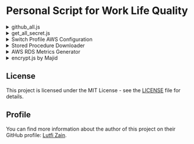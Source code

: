 # Personal Script for Work Life Quality

<details>
<summary>github_all.js</summary>

### GitHub Repository Manager

This script provides an interactive command-line interface (CLI) to manage GitHub repositories. It allows you to clone all repositories from an organization, hard reset all repositories to a specific branch, search repositories with a keyword, list local repositories and perform actions, and search local repositories by keyword and perform actions.

### Prerequisites

- Node.js installed on your machine.
- GitHub CLI (`gh`) installed and authenticated. You can install it from [GitHub CLI](https://cli.github.com/).

### Installation

1. Clone this repository or download the script file `github_all.js`.
2. Ensure you have Node.js installed. You can download it from [Node.js](https://nodejs.org/).
3. Ensure you have GitHub CLI installed and authenticated. You can follow the instructions from [GitHub CLI](https://cli.github.com/).

### Usage

1. Open a terminal or command prompt.
2. Navigate to the directory where `github_all.js` is located.
3. Run the script using Node.js:

```sh
node github_all.js
```

4. Follow the interactive prompts to perform various actions.

### Features

1. Clone all repositories from an organization

- Prompts for the organization name.
- Clones all repositories from the specified organization.
- Hard reset all repositories to a specific branch

2. Prompts for the branch name.

- Hard resets all local repositories in the current directory to the specified branch.
- Search repositories with a keyword

3. Prompts for a keyword.

- Searches for repositories in the specified organization that contain the keyword.
- Optionally clones the found repositories.
- List local repositories and perform actions

4. Lists all local repositories in the current directory.

- Prompts to reset to a specific branch, fetch the latest changes, or remove the node_modules folder.
- Search local repositories by keyword and perform actions

5. Prompts for a keyword.

- Lists local repositories in the current directory that contain the keyword.
- Prompts to reset to a specific branch, fetch the latest changes, or remove the node_modules folder.

6. Exit

- Exits the script.
</details>

<details>
<summary>get_all_secret.js</summary>

### AWS Secrets Manager Retrieval Script

This script retrieves all secrets from AWS Secrets Manager and writes each secret to a separate `.json` file. It provides two methods for retrieving secrets: using the AWS CLI and using the AWS SDK.

### Prerequisites

- Node.js installed on your machine
- AWS CLI installed and configured with appropriate permissions
- AWS SDK for Node.js (`aws-sdk` package)

### Setup

1. Clone the repository or download the script.
2. Ensure you have the necessary AWS credentials configured. You can configure your AWS credentials using the AWS CLI:

   ```sh
   aws configure
   ```

3. Install the required Node.js packages:
   ```sh
   npm install aws-sdk
   ```

### Usage

#### Using AWS CLI

To use the AWS CLI method, uncomment the getAllAWSSecretsWithCli function call at the end of the script and specify the output format ('json' or 'env'):

```javascript
// Uncomment the function you want to use and specify the output format ('json' or 'env')
getAllAWSSecretsWithCli("json");
// getAllAWSSecretsWithCli('env');
// getAllAWSSecretsWithSdk('json');
// getAllAWSSecretsWithSdk('env');
```

#### Using AWS SDK

To use the AWS SDK method, uncomment the getAllAWSSecretsWithSdk function call at the end of the script and specify the output format ('json' or 'env'):

```javascript
// Uncomment the function you want to use and specify the output format ('json' or 'env')
// getAllAWSSecretsWithCli('json');
// getAllAWSSecretsWithCli('env');
// getAllAWSSecretsWithSdk('json');
getAllAWSSecretsWithSdk("env");
```

#### Running The Script

Run the script using Node.js:

```sh
node get_all_secret.js
```

</details>

<details>
<summary>Switch Profile AWS Configuration</summary>
   
### AWS Profile Configuration Guide
Follow step in the [AWS Profile configuration guide](switch%20profile%20aws%20configure.md)

</details>

<details>
<summary>Stored Procedure Downloader</summary>
# Stored Procedure Downloader

This script downloads all stored procedures from a specified MSSQL database and saves them into a folder named after the database. Each stored procedure is saved as a separate `.sql` file.

## Prerequisites

- Node.js installed on your machine.
- Sequelize ORM for Node.js.
- MSSQL database with stored procedures.

## Setup

1. Clone the repository or download the script.
2. Ensure you have Node.js installed. You can download it from [Node.js](https://nodejs.org/).
3. Install the required Node.js packages:

   ```sh
   npm install sequelize
   npm install tedious
   ```

4. Update the database connection configuration in the script with your database credentials:

   ```javascript
   const sequelize = new Sequelize("database", "username", "password", {
     host: "localhost",
     dialect: "mssql",
   });
   ```

## Usage

1. Open a terminal or command prompt.
2. Navigate to the directory where [`download_all_sp.js`](command:_github.copilot.openRelativePath?%5B%7B%22scheme%22%3A%22file%22%2C%22authority%22%3A%22%22%2C%22path%22%3A%22%2FD%3A%2FSiloam%2Fgithub_personal%2Fpersonal-scrypt%2Fdownload_all_sp.js%22%2C%22query%22%3A%22%22%2C%22fragment%22%3A%22%22%7D%2C%223434e071-071a-47e4-8a95-ee7d4a49e829%22%5D "d:\\Siloam\github_personal\personal-scrypt\download_all_sp.js") is located.
3. Run the script using Node.js:

   ```sh
   node download_all_sp.js
   ```

4. The script will create a folder named after the database and save each stored procedure as a separate `.sql` file in that folder.

## Script Details

### download_all_sp.js

This script connects to an MSSQL database, retrieves all stored procedures from the [`dbo`](command:_github.copilot.openSymbolFromReferences?%5B%22%22%2C%5B%7B%22uri%22%3A%7B%22scheme%22%3A%22file%22%2C%22authority%22%3A%22%22%2C%22path%22%3A%22%2FD%3A%2FSiloam%2Fgithub_personal%2Fpersonal-scrypt%2Fdownload_all_sp.js%22%2C%22query%22%3A%22%22%2C%22fragment%22%3A%22%22%7D%2C%22pos%22%3A%7B%22line%22%3A25%2C%22character%22%3A53%7D%7D%5D%2C%223434e071-071a-47e4-8a95-ee7d4a49e829%22%5D "Go to definition") schema, and writes each stored procedure to a separate `.sql` file in a folder named after the database.

### Database Connection Configuration

Update the following section in the script with your database credentials:

```javascript
const sequelize = new Sequelize("database", "username", "password", {
  host: "localhost",
  dialect: "mssql",
});
```

### Folder Creation

The script ensures that a folder named after the database exists in the current directory. If the folder does not exist, it is created.

### Query Stored Procedures

The script queries the `INFORMATION_SCHEMA.ROUTINES` table to retrieve all stored procedures in the [`dbo`](command:_github.copilot.openSymbolFromReferences?%5B%22%22%2C%5B%7B%22uri%22%3A%7B%22scheme%22%3A%22file%22%2C%22authority%22%3A%22%22%2C%22path%22%3A%22%2FD%3A%2FSiloam%2Fgithub_personal%2Fpersonal-scrypt%2Fdownload_all_sp.js%22%2C%22query%22%3A%22%22%2C%22fragment%22%3A%22%22%7D%2C%22pos%22%3A%7B%22line%22%3A25%2C%22character%22%3A53%7D%7D%5D%2C%223434e071-071a-47e4-8a95-ee7d4a49e829%22%5D "Go to definition") schema:

```sql
SELECT ROUTINE_NAME, ROUTINE_DEFINITION
FROM INFORMATION_SCHEMA.ROUTINES
WHERE ROUTINE_TYPE = 'PROCEDURE' AND ROUTINE_SCHEMA = 'dbo'
```

### Write Stored Procedures to Files

Each stored procedure is written to a separate `.sql` file in the folder named after the database. If the [`ROUTINE_DEFINITION`](command:_github.copilot.openSymbolFromReferences?%5B%22%22%2C%5B%7B%22uri%22%3A%7B%22scheme%22%3A%22file%22%2C%22authority%22%3A%22%22%2C%22path%22%3A%22%2FD%3A%2FSiloam%2Fgithub_personal%2Fpersonal-scrypt%2Fdownload_all_sp.js%22%2C%22query%22%3A%22%22%2C%22fragment%22%3A%22%22%7D%2C%22pos%22%3A%7B%22line%22%3A35%2C%22character%22%3A48%7D%7D%5D%2C%223434e071-071a-47e4-8a95-ee7d4a49e829%22%5D "Go to definition") is `NULL`, a placeholder comment `'-- No definition available'` is written to the file.

### Error Handling and Cleanup

Errors are caught and logged. The database connection is closed in the [`finally`](command:_github.copilot.openSymbolFromReferences?%5B%22%22%2C%5B%7B%22uri%22%3A%7B%22scheme%22%3A%22file%22%2C%22authority%22%3A%22%22%2C%22path%22%3A%22%2FD%3A%2FSiloam%2Fgithub_personal%2Fpersonal-scrypt%2Fdownload_all_sp.js%22%2C%22query%22%3A%22%22%2C%22fragment%22%3A%22%22%7D%2C%22pos%22%3A%7B%22line%22%3A43%2C%22character%22%3A6%7D%7D%5D%2C%223434e071-071a-47e4-8a95-ee7d4a49e829%22%5D "Go to definition") block to ensure it is always closed, even if an error occurs.

## Example Output

After running the script, you will find a folder named after the database in the same location as the script. Each stored procedure will be saved as a `.sql` file within this folder:

```
database_name/
├── procedure1.sql
├── procedure2.sql
├── procedure3.sql
...
```

</details>
<details>
<summary>AWS RDS Metrics Generator</summary>
## AWS RDS Metrics Generator
This script queries various metrics from AWS CloudWatch for a specified RDS instance and generates an HTML file with charts and summaries of the metrics.

## Prerequisites

- Node.js installed on your machine.
- AWS SDK for JavaScript v3.
- AWS credentials configured (using `aws configure` or by setting up the `~/.aws/credentials` file).

## Setup

1. Clone the repository or download the script.
2. Ensure you have Node.js installed. You can download it from [Node.js](https://nodejs.org/).
3. Install the required Node.js packages:

   ```sh
   npm install @aws-sdk/client-cloudwatch @aws-sdk/credential-provider-ini dayjs
   ```

4. Update the script with your AWS region and DB instance identifier:

   ```javascript
   const client = new CloudWatchClient({
     region: "ap-southeast-3", // Update with your AWS region
     credentials: fromIni(), // Ensure your AWS credentials are configured
   });

   const dbInstanceId = "db-instance-id"; // Update with your DB instance identifier
   const StartTime = dayjs().subtract(1, "day"); // Update with the desired start time
   const EndTime = dayjs(); // Update with the desired end time
   ```

## Usage

1. Open a terminal or command prompt.
2. Navigate to the directory where `aws_query_metrics.js` is located.
3. Run the script using Node.js:

   ```sh
   node aws_query_metrics.js
   ```

4. The script will generate an HTML file named `metrics_charts.html` in the same directory.

## Output
Open the file with browser
```js
metrics_charts.html
```
</details>

<details>
<summary>encrypt.js by Majid</summary>

# Encrypt.js

This script provides AES-256-CBC encryption and decryption functionalities using the `crypto-js` library. It also generates Payment System URLs with encrypted parameters based on the environment.

## Dependencies

- `dotenv`: For loading environment variables from a `.env` file.
- `crypto-js`: For encryption and decryption.

## Environment Variables

The script uses the following environment variables, which should be defined in a `.env` file:

- `CipherKeyPreproduction`
- `CipherKeyProduction`
- `CipherKeyStaging`
- `CipherKeyDevelopment`

## Functions

### `encrypt(data)`

Encrypts the given data using AES-256-CBC encryption.

- **Parameters:**
  - `data` (string): The plaintext data to encrypt.
- **Returns:**
  - `string`: The encrypted data in hex format with IV.

### `decrypt(cipher)`

Decrypts the given cipher text using AES-256-CBC decryption.

- **Parameters:**
  - `cipher` (string): The encrypted data in hex format with IV.
- **Returns:**
  - `string`: The decrypted plaintext data.
- **Throws:**
  - `Error`: If decryption fails.

### `generateUrl(env, admissionId, inv_no)`

Generates a URL with encrypted parameters based on the environment.

- **Parameters:**
  - `env` (string): The environment (e.g., `preproduction`, `production`, `staging`, `development`).
  - `admissionId` (string): The admission ID to encrypt.
  - `inv_no` (string): The invoice number to encrypt.
- **Returns:**
  - `string`: The generated URL with encrypted parameters.

## Usage

### Command Line

The script can be run from the command line with the following usage:

```sh
node encrypt.js <env> generateUrl <admissionid> <inv_no>
node encrypt.js <env> string_to_encrypt
```

</details>

## License

This project is licensed under the MIT License - see the [LICENSE](LICENSE) file for details.

## Profile

You can find more information about the author of this project on their GitHub profile: [Lutfi Zain](https://github.com/lutfi-zain).
